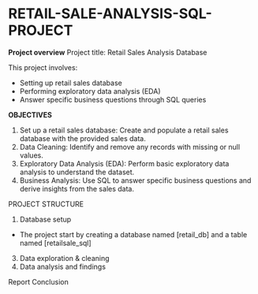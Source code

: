 # RETAIL-SALE-ANALYSIS-SQL-PROJECT
**Project overview**
Project title: Retail Sales Analysis
Database

This project involves:
- Setting up retail sales database
- Performing exploratory data analysis (EDA)
- Answer specific business questions through SQL queries

**OBJECTIVES**
1. Set up a retail sales database: Create and populate a retail sales database with the provided sales data.
2. Data Cleaning: Identify and remove any records with missing or null values.
3. Exploratory Data Analysis (EDA): Perform basic exploratory data analysis to understand the dataset.
4. Business Analysis: Use SQL to answer specific business questions and derive insights from the sales data.

PROJECT STRUCTURE
1. Database setup
- The project start by creating a database named [retail_db] and a table named [retailsale_sql]
3. Data exploration & cleaning
4. Data analysis and findings

Report
Conclusion
